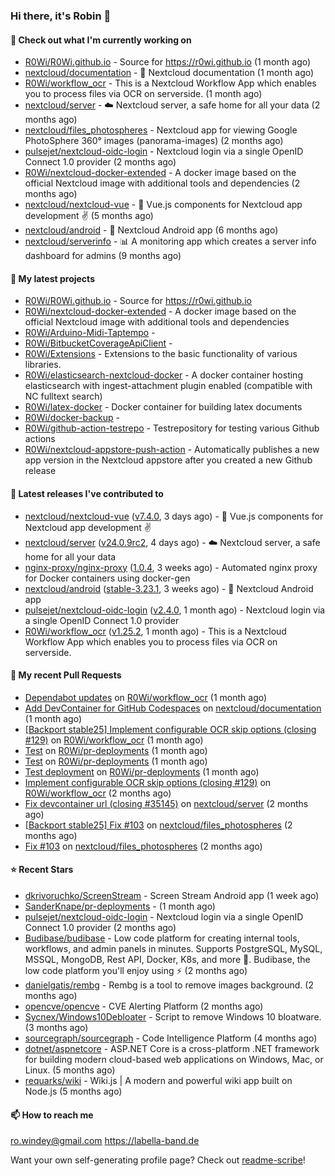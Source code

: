 ### Hi there, it's Robin 👋

#### 👷 Check out what I'm currently working on

- [R0Wi/R0Wi.github.io](https://github.com/R0Wi/R0Wi.github.io) - Source for https://r0wi.github.io (1 month ago)
- [nextcloud/documentation](https://github.com/nextcloud/documentation) - 📘 Nextcloud documentation (1 month ago)
- [R0Wi/workflow_ocr](https://github.com/R0Wi/workflow_ocr) - This is a Nextcloud Workflow App which enables you to process files via OCR on serverside. (1 month ago)
- [nextcloud/server](https://github.com/nextcloud/server) - ☁️ Nextcloud server, a safe home for all your data (2 months ago)
- [nextcloud/files_photospheres](https://github.com/nextcloud/files_photospheres) - Nextcloud app for viewing Google PhotoSphere 360° images (panorama-images) (2 months ago)
- [pulsejet/nextcloud-oidc-login](https://github.com/pulsejet/nextcloud-oidc-login) - Nextcloud login via a single OpenID Connect 1.0 provider (2 months ago)
- [R0Wi/nextcloud-docker-extended](https://github.com/R0Wi/nextcloud-docker-extended) - A docker image based on the official Nextcloud image with additional tools and dependencies (2 months ago)
- [nextcloud/nextcloud-vue](https://github.com/nextcloud/nextcloud-vue) - 🍱 Vue.js components for Nextcloud app development  ✌ (5 months ago)
- [nextcloud/android](https://github.com/nextcloud/android) - 📱 Nextcloud Android app (6 months ago)
- [nextcloud/serverinfo](https://github.com/nextcloud/serverinfo) - 📊 A monitoring app which creates a server info dashboard for admins (9 months ago)

#### 🌱 My latest projects

- [R0Wi/R0Wi.github.io](https://github.com/R0Wi/R0Wi.github.io) - Source for https://r0wi.github.io
- [R0Wi/nextcloud-docker-extended](https://github.com/R0Wi/nextcloud-docker-extended) - A docker image based on the official Nextcloud image with additional tools and dependencies
- [R0Wi/Arduino-Midi-Taptempo](https://github.com/R0Wi/Arduino-Midi-Taptempo) - 
- [R0Wi/BitbucketCoverageApiClient](https://github.com/R0Wi/BitbucketCoverageApiClient) - 
- [R0Wi/Extensions](https://github.com/R0Wi/Extensions) - Extensions to the basic functionality of various libraries.
- [R0Wi/elasticsearch-nextcloud-docker](https://github.com/R0Wi/elasticsearch-nextcloud-docker) - A docker container hosting elasticsearch with ingest-attachment plugin enabled (compatible with NC fulltext search)
- [R0Wi/latex-docker](https://github.com/R0Wi/latex-docker) - Docker container for building latex documents
- [R0Wi/docker-backup](https://github.com/R0Wi/docker-backup) - 
- [R0Wi/github-action-testrepo](https://github.com/R0Wi/github-action-testrepo) - Testrepository for testing various Github actions
- [R0Wi/nextcloud-appstore-push-action](https://github.com/R0Wi/nextcloud-appstore-push-action) - Automatically publishes a new app version in the Nextcloud appstore after you created a new Github release

#### 🔭 Latest releases I've contributed to

- [nextcloud/nextcloud-vue](https://github.com/nextcloud/nextcloud-vue) ([v7.4.0](https://github.com/nextcloud/nextcloud-vue/releases/tag/v7.4.0), 3 days ago) - 🍱 Vue.js components for Nextcloud app development  ✌
- [nextcloud/server](https://github.com/nextcloud/server) ([v24.0.9rc2](https://github.com/nextcloud/server/releases/tag/v24.0.9rc2), 4 days ago) - ☁️ Nextcloud server, a safe home for all your data
- [nginx-proxy/nginx-proxy](https://github.com/nginx-proxy/nginx-proxy) ([1.0.4](https://github.com/nginx-proxy/nginx-proxy/releases/tag/1.0.4), 3 weeks ago) - Automated nginx proxy for Docker containers using docker-gen
- [nextcloud/android](https://github.com/nextcloud/android) ([stable-3.23.1](https://github.com/nextcloud/android/releases/tag/stable-3.23.1), 3 weeks ago) - 📱 Nextcloud Android app
- [pulsejet/nextcloud-oidc-login](https://github.com/pulsejet/nextcloud-oidc-login) ([v2.4.0](https://github.com/pulsejet/nextcloud-oidc-login/releases/tag/v2.4.0), 1 month ago) - Nextcloud login via a single OpenID Connect 1.0 provider
- [R0Wi/workflow_ocr](https://github.com/R0Wi/workflow_ocr) ([v1.25.2](https://github.com/R0Wi/workflow_ocr/releases/tag/v1.25.2), 1 month ago) - This is a Nextcloud Workflow App which enables you to process files via OCR on serverside.

#### 🔨 My recent Pull Requests

- [Dependabot updates](https://github.com/R0Wi/workflow_ocr/pull/166) on [R0Wi/workflow_ocr](https://github.com/R0Wi/workflow_ocr) (1 month ago)
- [Add DevContainer for GitHub Codespaces](https://github.com/nextcloud/documentation/pull/9406) on [nextcloud/documentation](https://github.com/nextcloud/documentation) (1 month ago)
- [[Backport stable25] Implement configurable OCR skip options (closing #129)](https://github.com/R0Wi/workflow_ocr/pull/165) on [R0Wi/workflow_ocr](https://github.com/R0Wi/workflow_ocr) (1 month ago)
- [Test](https://github.com/R0Wi/pr-deployments/pull/3) on [R0Wi/pr-deployments](https://github.com/R0Wi/pr-deployments) (1 month ago)
- [Test](https://github.com/R0Wi/pr-deployments/pull/2) on [R0Wi/pr-deployments](https://github.com/R0Wi/pr-deployments) (1 month ago)
- [Test deployment](https://github.com/R0Wi/pr-deployments/pull/1) on [R0Wi/pr-deployments](https://github.com/R0Wi/pr-deployments) (1 month ago)
- [Implement configurable OCR skip options (closing #129)](https://github.com/R0Wi/workflow_ocr/pull/164) on [R0Wi/workflow_ocr](https://github.com/R0Wi/workflow_ocr) (2 months ago)
- [Fix devcontainer url (closing #35145)](https://github.com/nextcloud/server/pull/35146) on [nextcloud/server](https://github.com/nextcloud/server) (2 months ago)
- [[Backport stable25] Fix #103](https://github.com/nextcloud/files_photospheres/pull/105) on [nextcloud/files_photospheres](https://github.com/nextcloud/files_photospheres) (2 months ago)
- [Fix #103](https://github.com/nextcloud/files_photospheres/pull/104) on [nextcloud/files_photospheres](https://github.com/nextcloud/files_photospheres) (2 months ago)

#### ⭐ Recent Stars

- [dkrivoruchko/ScreenStream](https://github.com/dkrivoruchko/ScreenStream) - Screen Stream Android app (1 week ago)
- [SanderKnape/pr-deployments](https://github.com/SanderKnape/pr-deployments) -  (1 month ago)
- [pulsejet/nextcloud-oidc-login](https://github.com/pulsejet/nextcloud-oidc-login) - Nextcloud login via a single OpenID Connect 1.0 provider (2 months ago)
- [Budibase/budibase](https://github.com/Budibase/budibase) - Low code platform for creating internal tools, workflows, and admin panels in minutes. Supports PostgreSQL, MySQL, MSSQL, MongoDB, Rest API, Docker, K8s, and more 🚀. Budibase, the low code platform you&#39;ll enjoy using ⚡   (2 months ago)
- [danielgatis/rembg](https://github.com/danielgatis/rembg) - Rembg is a tool to remove images background. (2 months ago)
- [opencve/opencve](https://github.com/opencve/opencve) - CVE Alerting Platform (2 months ago)
- [Sycnex/Windows10Debloater](https://github.com/Sycnex/Windows10Debloater) - Script to remove Windows 10 bloatware. (3 months ago)
- [sourcegraph/sourcegraph](https://github.com/sourcegraph/sourcegraph) - Code Intelligence Platform (4 months ago)
- [dotnet/aspnetcore](https://github.com/dotnet/aspnetcore) - ASP.NET Core is a cross-platform .NET framework for building modern cloud-based web applications on Windows, Mac, or Linux. (5 months ago)
- [requarks/wiki](https://github.com/requarks/wiki) - Wiki.js | A modern and powerful wiki app built on Node.js (5 months ago)

#### 📫 How to reach me
[ro.windey@gmail.com](mailto:ro.windey@gmailcom)
https://labella-band.de

Want your own self-generating profile page? Check out [readme-scribe](https://github.com/muesli/readme-scribe)!